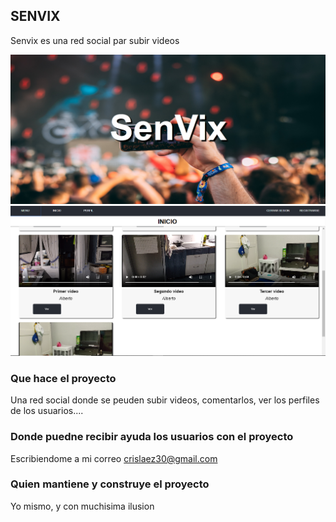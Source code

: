 
## SENVIX

Senvix es una red social par subir videos

<img src="https://github.com/crislaez/Fornt_End_Senvix/blob/master/src/img/foto_proyecto.PNG" />
<br>
<img src="https://github.com/crislaez/Fornt_End_Senvix/blob/master/src/img/foto_proyecto_2.PNG" />

### Que hace el proyecto

Una red social donde se peuden subir videos, comentarlos, ver los perfiles de los usuarios....
 
### Donde puedne recibir ayuda los usuarios con el proyecto
 
Escribiendome a mi correo crislaez30@gmail.com

### Quien mantiene y construye el proyecto

Yo mismo, y con muchisima ilusion
